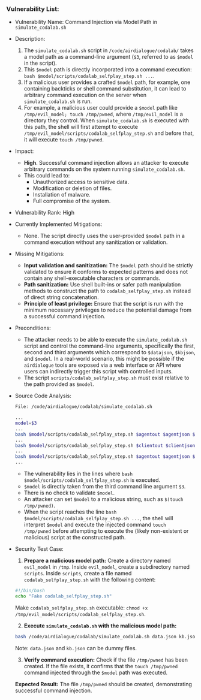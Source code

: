 ### Vulnerability List:

* Vulnerability Name: Command Injection via Model Path in `simulate_codalab.sh`

* Description:
    1. The `simulate_codalab.sh` script in `/code/airdialogue/codalab/` takes a model path as a command-line argument (`$3`, referred to as `$model` in the script).
    2. This `$model` path is directly incorporated into a command execution: `bash $model/scripts/codalab_selfplay_step.sh ...`.
    3. If a malicious user provides a crafted `$model` path, for example, one containing backticks or shell command substitution, it can lead to arbitrary command execution on the server when `simulate_codalab.sh` is run.
    4. For example, a malicious user could provide a `$model` path like `/tmp/evil_model; touch /tmp/pwned`, where `/tmp/evil_model` is a directory they control. When `simulate_codalab.sh` is executed with this path, the shell will first attempt to execute `/tmp/evil_model/scripts/codalab_selfplay_step.sh` and before that, it will execute `touch /tmp/pwned`.

* Impact:
    - **High**. Successful command injection allows an attacker to execute arbitrary commands on the system running `simulate_codalab.sh`.
    - This could lead to:
        - Unauthorized access to sensitive data.
        - Modification or deletion of files.
        - Installation of malware.
        - Full compromise of the system.

* Vulnerability Rank: High

* Currently Implemented Mitigations:
    - None. The script directly uses the user-provided `$model` path in a command execution without any sanitization or validation.

* Missing Mitigations:
    - **Input validation and sanitization:** The `$model` path should be strictly validated to ensure it conforms to expected patterns and does not contain any shell-executable characters or commands.
    - **Path sanitization:** Use shell built-ins or safer path manipulation methods to construct the path to `codalab_selfplay_step.sh` instead of direct string concatenation.
    - **Principle of least privilege:** Ensure that the script is run with the minimum necessary privileges to reduce the potential damage from a successful command injection.

* Preconditions:
    - The attacker needs to be able to execute the `simulate_codalab.sh` script and control the command-line arguments, specifically the first, second and third arguments which correspond to `$datajson`, `$kbjson`, and `$model`. In a real-world scenario, this might be possible if the `airdialogue` tools are exposed via a web interface or API where users can indirectly trigger this script with controlled inputs.
    - The script `scripts/codalab_selfplay_step.sh` must exist relative to the path provided as `$model`.

* Source Code Analysis:
    ```sh
    File: /code/airdialogue/codalab/simulate_codalab.sh

    ...
    model=$3
    ...
    bash $model/scripts/codalab_selfplay_step.sh $agentout $agentjson $kbjson
    ...
    bash $model/scripts/codalab_selfplay_step.sh $clientout $clientjson
    ...
    bash $model/scripts/codalab_selfplay_step.sh $agentout $agentjson $kbjson
    ...
    ```
    - The vulnerability lies in the lines where `bash $model/scripts/codalab_selfplay_step.sh` is executed.
    - `$model` is directly taken from the third command line argument `$3`.
    - There is no check to validate `$model`.
    - An attacker can set `$model` to a malicious string, such as `$(touch /tmp/pwned)`.
    - When the script reaches the line `bash $model/scripts/codalab_selfplay_step.sh ...`, the shell will interpret `$model` and execute the injected command `touch /tmp/pwned` before attempting to execute the (likely non-existent or malicious) script at the constructed path.

* Security Test Case:
    1. **Prepare a malicious model path:** Create a directory named `evil_model` in `/tmp`. Inside `evil_model`, create a subdirectory named `scripts`. Inside `scripts`, create a file named `codalab_selfplay_step.sh` with the following content:
    ```sh
    #!/bin/bash
    echo "Fake codalab_selfplay_step.sh"
    ```
    Make `codalab_selfplay_step.sh` executable: `chmod +x /tmp/evil_model/scripts/codalab_selfplay_step.sh`.

    2. **Execute `simulate_codalab.sh` with the malicious model path:**
    ```bash
    bash /code/airdialogue/codalab/simulate_codalab.sh data.json kb.json '/tmp/evil_model; touch /tmp/pwned'
    ```
    Note: `data.json` and `kb.json` can be dummy files.

    3. **Verify command execution:** Check if the file `/tmp/pwned` has been created. If the file exists, it confirms that the `touch /tmp/pwned` command injected through the `$model` path was executed.

    **Expected Result:** The file `/tmp/pwned` should be created, demonstrating successful command injection.